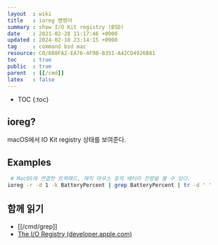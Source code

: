 ```yaml
---
layout  : wiki
title   : ioreg 명령어
summary : show I/O Kit registry (BSD)
date    : 2021-02-28 11:17:46 +0900
updated : 2024-02-18 23:14:15 +0900
tag     : command bsd mac
resource: C0/608FA2-EA76-4F9B-B351-A42CD4926B81
toc     : true
public  : true
parent  : [[/cmd]]
latex   : false
---
```

* TOC
{:toc}

## ioreg?

macOS에서 IO Kit registry 상태를 보여준다.

## Examples

```sh
 # MacOS에 연결한 트랙패드, 매직 마우스 등의 배터리 잔량을 볼 수 있다.
ioreg -r -d 1 -k BatteryPercent | grep BatteryPercent | tr -d ' '
```

## 함께 읽기

- [[/cmd/grep]]
- [The I/O Registry (developer.apple.com)](https://developer.apple.com/library/archive/documentation/DeviceDrivers/Conceptual/IOKitFundamentals/TheRegistry/TheRegistry.html )

